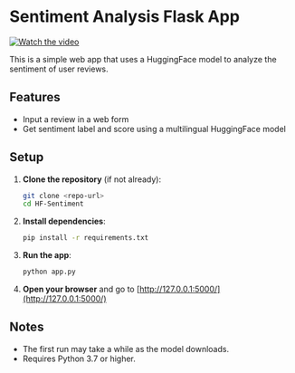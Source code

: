 # Sentiment Analysis Flask App

[![Watch the video](https://img.youtube.com/vi/U94WWMUfGZI/0.jpg)](https://youtu.be/U94WWMUfGZI)


This is a simple web app that uses a HuggingFace model to analyze the sentiment of user reviews.

## Features
- Input a review in a web form
- Get sentiment label and score using a multilingual HuggingFace model

## Setup

1. **Clone the repository** (if not already):
   ```bash
   git clone <repo-url>
   cd HF-Sentiment
   ```

2. **Install dependencies**:
   ```bash
   pip install -r requirements.txt
   ```

3. **Run the app**:
   ```bash
   python app.py
   ```

4. **Open your browser** and go to [http://127.0.0.1:5000/](http://127.0.0.1:5000/)

## Notes
- The first run may take a while as the model downloads.
- Requires Python 3.7 or higher. 
